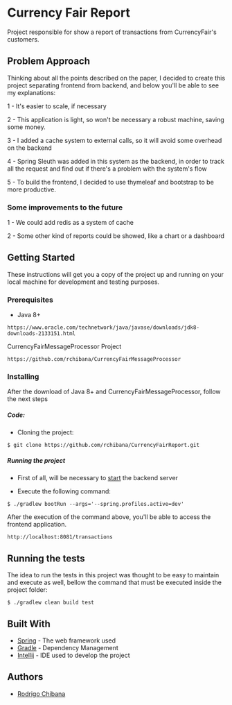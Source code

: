 # Currency Fair Report

Project responsible for show a report of transactions from CurrencyFair's customers.

## Problem Approach 

Thinking about all the points described on the paper, I decided to create this project separating frontend from backend,
 and below you'll be able to see my explanations:

1 - It's easier to scale, if necessary

2 - This application is light, so won't be necessary a robust machine, saving some money.

3 - I added a cache system to external calls, so it will avoid some overhead on the backend

4 - Spring Sleuth was added in this system as the backend, in order to track all the request and find out if there's a problem with the system's flow

5 - To build the frontend, I decided to use thymeleaf and bootstrap to be more productive. 

### Some improvements to the future

1 - We could add redis as a system of cache

2 - Some other kind of reports could be showed, like a chart or a dashboard 

## Getting Started

These instructions will get you a copy of the project up and running on your local machine for development and testing purposes.

### Prerequisites

- Java 8+
```
https://www.oracle.com/technetwork/java/javase/downloads/jdk8-downloads-2133151.html
```

CurrencyFairMessageProcessor Project
```
https://github.com/rchibana/CurrencyFairMessageProcessor
```

### Installing

After the download of Java 8+ and CurrencyFairMessageProcessor, follow the next steps

##### Code:

- Cloning the project:

```
$ git clone https://github.com/rchibana/CurrencyFairReport.git
```

##### Running the project 

- First of all, will be necessary to [start](https://github.com/rchibana/CurrencyFairMessageProcessor#running-the-project) the backend server

- Execute the following command:

```
$ ./gradlew bootRun --args='--spring.profiles.active=dev'
```

After the execution of the command above, you'll be able to access the frontend application.
```
http://localhost:8081/transactions
```

## Running the tests

The idea to run the tests in this project was thought to be easy to maintain and execute as well, bellow the command that must be executed inside the project folder:

```
$ ./gradlew clean build test
```

## Built With

* [Spring](https://spring.io/projects) - The web framework used
* [Gradle](https://gradle.org/) - Dependency Management
* [Intellij](https://www.jetbrains.com/idea/) - IDE used to develop the project

## Authors

* [Rodrigo Chibana](http://github.com/rchibana)
